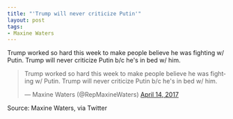 ```yaml
---
title: "'Trump will never criticize Putin'"
layout: post
tags:
- Maxine Waters
---
```


Trump worked so hard this week to make people believe he was fighting w/ Putin. Trump will never criticize Putin b/c he's in bed w/ him.

<blockquote class="twitter-tweet"><p lang="en" dir="ltr">Trump worked so hard this week to make people believe he was fighting w/ Putin. Trump will never criticize Putin b/c he's in bed w/ him.</p>&mdash; Maxine Waters (@RepMaxineWaters) <a href="https://twitter.com/RepMaxineWaters/status/852855692990062592?ref_src=twsrc%5Etfw">April 14, 2017</a></blockquote> <script async src="https://platform.twitter.com/widgets.js" charset="utf-8"></script>

Source: Maxine Waters, via Twitter
